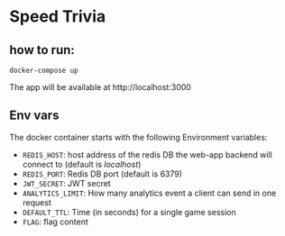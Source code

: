 # Speed Trivia 

## how to run:

```
docker-compose up
```

The app will be available at http://localhost:3000



## Env vars
The docker container starts with the following Environment variables:
 * ``REDIS_HOST``: host address of the redis DB the web-app backend will connect to (default is _localhost_)
 * ``REDIS_PORT``: Redis DB port (default is 6379)
 * ``JWT_SECRET``: JWT secret
 * ``ANALYTICS_LIMIT``: How many analytics event a client can send in one request
 * ``DEFAULT_TTL``: Time (in seconds) for a single game session
 * ``FLAG``: flag content

